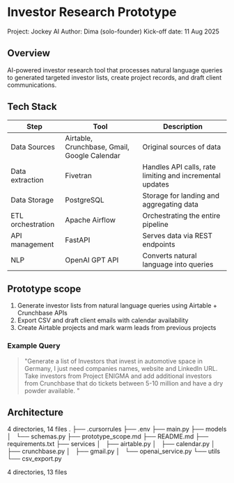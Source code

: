 
# Investor Research Prototype
Project: Jockey AI
Author: Dima (solo-founder)
Kick-off date: 11 Aug 2025

## Overview
AI-powered investor research tool that processes natural language queries to generated targeted investor lists, create project records, and draft client communications.

## Tech Stack
| Step | Tool | Description |
|------|------|-------------|
| Data Sources | Airtable, Crunchbase, Gmail, Google Calendar | Original sources of data |
| Data extraction | Fivetran | Handles API calls, rate limiting and incremental updates |
| Data Storage | PostgreSQL | Storage for landing and aggregating data |
| ETL orchestration | Apache Airflow | Orchestrating the entire pipeline |
| API management | FastAPI | Serves data via REST endpoints |
| NLP | OpenAI GPT API | Converts natural language into queries |

## Prototype scope
1. Generate investor lists from natural language queries using Airtable + Crunchbase APIs
2. Export CSV and draft client emails with calendar availability
3. Create Airtable projects and mark warm leads from previous projects

### Example Query
> "Generate a list of Investors that invest in automotive space in Germany, I just need companies names, website and LinkedIn URL. Take investors from Project ENIGMA and add additional investors from Crunchbase that do tickets between 5-10 million and have a dry powder available. "

## Architecture

4 directories, 14 files
.
├── .cursorrules
├── .env
├── main.py
├── models
│   └── schemas.py
├── prototype_scope.md
├── README.md
├── requirements.txt
├── services
│   ├── airtable.py
│   ├── calendar.py
│   ├── crunchbase.py
│   ├── gmail.py
│   └── openai_service.py
└── utils
    └── csv_export.py

4 directories, 13 files
